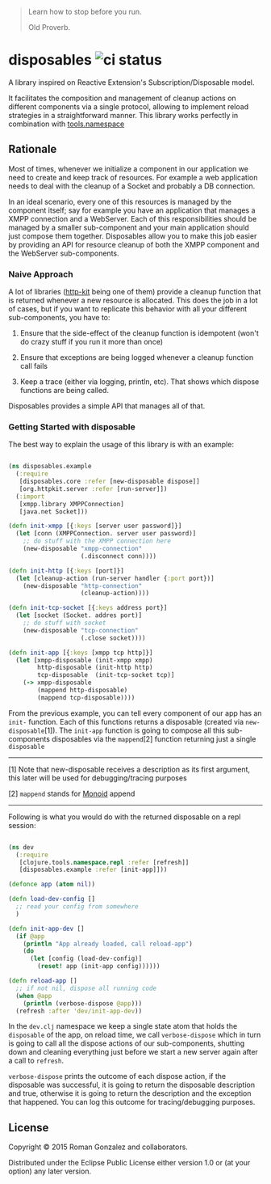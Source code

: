 > Learn how to stop before you run.
>
> Old Proverb.

# disposables ![ci status](https://travis-ci.org/roman/disposables.svg?branch=master)

A library inspired on Reactive Extension's Subscription/Disposable model.

It facilitates the composition and management of cleanup actions on
different components via a single protocol, allowing to implement
reload strategies in a straightforward manner. This library works
perfectly in combination with
[tools.namespace](https://github.com/clojure/tools.namespace)

## Rationale

Most of times, whenever we initialize a component in our application
we need to create and keep track of resources. For example a web
application needs to deal with the cleanup of a Socket and probably a
DB connection.

In an ideal scenario, every one of this resources is managed by the
component itself; say for example you have an application that manages
a XMPP connection and a WebServer. Each of this responsibilities
should be managed by a smaller sub-component and your main application
should just compose them together. Disposables allow you to make this
job easier by providing an API for resource cleanup of both the XMPP
component and the WebServer sub-components.

### Naive Approach

A lot of libraries ([http-kit](http://www.http-kit.org/) being one of
them) provide a cleanup function that is returned whenever a new
resource is allocated. This does the job in a lot of cases, but if you
want to replicate this behavior with all your different
sub-components, you have to:

1) Ensure that the side-effect of the cleanup function is idempotent
   (won't do crazy stuff if you run it more than once)

2) Ensure that exceptions are being logged whenever a cleanup function
   call fails

3) Keep a trace (either via logging, println, etc). That shows
   which dispose functions are being called.

Disposables provides a simple API that manages all of that.

### Getting Started with disposable

The best way to explain the usage of this library is with an example:

```clojure

(ns disposables.example
  (:require
   [disposables.core :refer [new-disposable dispose]]
   [org.httpkit.server :refer [run-server]])
  (:import
   [xmpp.library XMPPConnection]
   [java.net Socket]))

(defn init-xmpp [{:keys [server user password]}]
  (let [conn (XMPPConnection. server user password)]
    ;; do stuff with the XMPP connection here
    (new-disposable "xmpp-connection"
                    (.disconnect conn))))

(defn init-http [{:keys [port]}]
  (let [cleanup-action (run-server handler {:port port})]
    (new-disposable "http-connection"
                    (cleanup-action))))

(defn init-tcp-socket [{:keys address port}]
  (let [socket (Socket. addres port)]
    ;; do stuff with socket
    (new-disposable "tcp-connection"
                    (.close socket))))

(defn init-app [{:keys [xmpp tcp http]}]
  (let [xmpp-disposable (init-xmpp xmpp)
        http-disposable (init-http http)
        tcp-disposable  (init-tcp-socket tcp)]
    (-> xmpp-disposable
        (mappend http-disposable)
        (mappend tcp-disposable))))

```

From the previous example, you can tell every component of our app has
an `init-` function. Each of this functions returns a disposable
(created via `new-disposable`[1]). The `init-app` function is going to
compose all this sub-components disposables via the `mappend`[2]
function returning just a single `disposable`

---

[1] Note that new-disposable receives a description as its first
argument, this later will be used for debugging/tracing purposes

[2] `mappend` stands for
[Monoid](http://en.wikibooks.org/wiki/Haskell/Monoids#Introduction)
append

---

Following is what you would do with the returned disposable on a repl
session:

```clojure

(ns dev
  (:require
   [clojure.tools.namespace.repl :refer [refresh]]
   [disposables.example :refer [init-app]]))

(defonce app (atom nil))

(defn load-dev-config []
  ;; read your config from somewhere
  )

(defn init-app-dev []
  (if @app
    (println "App already loaded, call reload-app")
    (do
      (let [config (load-dev-config)]
        (reset! app (init-app config))))))

(defn reload-app []
  ;; if not nil, dispose all running code
  (when @app
    (println (verbose-dispose @app)))
  (refresh :after 'dev/init-app-dev))

```

In the `dev.clj` namespace we keep a single state atom that holds the
`disposable` of the app, on reload time, we call `verbose-dispose`
which in turn is going to call all the dispose actions of our
sub-components, shutting down and cleaning everything just before we
start a new server again after a call to `refresh`.

`verbose-dispose` prints the outcome of each dispose action, if the
disposable was successful, it is going to return the disposable
description and true, otherwise it is going to return the description
and the exception that happened. You can log this outcome for
tracing/debugging purposes.

## License

Copyright © 2015 Roman Gonzalez and collaborators.

Distributed under the Eclipse Public License either version 1.0 or (at
your option) any later version.
